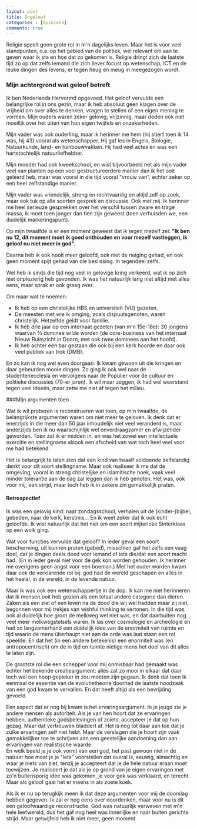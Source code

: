 ```yaml
---
layout: post
title: Ongeloof
categories : [Opinions]
comments: true
---
```


Religie speelt geen grote rol in m'n dagelijks leven. Maar het is voor veel standpunten, o.a. op het gebied van de politiek, wel relevant om aan te geven waar ik sta en hoe dat zo gekomen is. Religie dringt zich de laatste tijd zo op dat zelfs iemand die zich liever focust op wetenschap, ICT en de leuke dingen des levens, er tegen heug en meug in meegezogen wordt. 

### Mijn achtergrond wat geloof betreft
Ik ben Nederlands Hervormd opgevoed. Het geloof vervulde een belangrijke rol in ons gezin, maar ik heb absoluut geen klagen over de vrijheid om over alles te denken, vragen te stellen of een eigen mening te vormen. Mijn ouders waren zeker gelovig, vrijzinnig, maar deden ook niet moeilijk over het uiten van hun eigen twijfels en onzekerheden. 

Mijn vader was ook ouderling, maar ik herinner me hem (hij stierf toen ik 14 was, hij 43) vooral als wetenschapper. Hij gaf les in Engels, Biologie, Natuurkunde, land- en tuinbouwvakken. Hij had veel actes en was een hartstochtelijk natuurliefhebber.

Mijn moeder had ook kweekschool, en wist bijvoorbeeld net als mijn vader veel van planten op een veel gestructureerdere manier dan ik het ooit geleerd heb, maar was vooral in die tijd vooral "vrouw van", echter zeker op een heel zelfstandige manier.

Mijn vader was vriendelijk, streng en rechtvaardig en altijd zelf op zoek, maar ook tuk op alle soorten gesprek en discussie. Ook met mij. Ik herinner me heel serieuze gesprekken over het verschil tussen zware en trage massa, ik moet toen jonger dan tien zijn geweest (toen verhuisden we, een duidelijk markeringspunt).

Op mijn twaalfde is er een moment geweest dat ik tegen mezelf zei: **"Ik ben nu 12, dit moment moet ik goed onthouden en voor mezelf vastleggen, ik geloof nu niet meer in god".**

Daarna heb ik ook nooit meer geloofd, ook niet de neiging gehad, en ook geen moment spijt gehad van die beslissing. In tegendeel zelfs.

Wel heb ik sinds die tijd nog veel in gelovige kring verkeerd, wat ik op zich niet onplezierig heb gevonden. Ik was het natuurlijk lang niet altijd met alles eens, maar sprak er ook graag over.

Om maar wat te noemen:

* Ik heb op een christelijke HBS en universiteit (VU) gezeten.
* De meesten met wie ik omging, zoals dispuutsgenoten, waren christelijk. Hetzelfde geldt voor familie.
* Ik heb drie jaar op een internaat gezeten (van m'n 15e-18e): 30 jongens waarvan &#8532; dominee wilde worden (de core-business van het internaat Nieuw Ruimzicht in Doorn, met ook twee dominees aan het hoofd).
* Ik heb achter een bar gestaan die ook bij een kerk hoorde en daar ook veel publiek van trok (DMB).

En zo kan ik nog wel even doorgaan. Ik kwam gewoon uit die kringen en daar gebeurden mooie dingen. Zo ging ik ook wel naar de studentenecclesia en vervolgens naar de Populier voor de cultuur en politieke discussies (70-er jaren). Ik wil maar zeggen, ik had wel weerstand tegen veel idee&euml;n, maar zette me niet af tegen het milieu.


###Mijn argumenten toen

Wat ik wil proberen is reconstrueren wat toen, op m'n twaalfde, de belangrijkste argumenten waren om niet meer te geloven. Ik denk dat er enerzijds in die meer dan 50 jaar inhoudelijk niet veel veranderd is, maar anderzijds ben ik nu waarschijnlijk wel onverdraagzamer en afwijzender geworden. Toen zat ik er midden in, en was het zowel een intellectuele exercitie en stellingname alsook een afscheid van wat toch heel veel voor me had betekend.

Het is belangrijk te laten zien dat een kind van twaalf voldoende zelfstandig denkt voor dit soort stellingname. Maar ook realiseer ik me dat de omgeving, vooral in streng christelijke en islamitische hoek, vaak veel minder tolerantie aan de dag zal leggen dan ik heb genoten. Het was, ook voor mij, een strijd, maar toch heb ik in zekere zin gemakkelijk praten.

#### Retrospectief

Ik was een gelovig kind: naar zondagsschool, verhalen uit de (kinder-)bijbel, gebeden, naar de kerk, kerstmis... En ik weet zeker dat ik ook echt geloofde. Ik wist natuurlijk dat het niet om een soort mijterloze Sinterklaas op een wolk ging.

Wat voor functies vervulde dat geloof? In ieder geval een soort bescherming, uit kunnen praten (gebed), misschien gaf het zelfs een vaag doel, dat je dingen deels deed voor iemand of iets die/dat een soort macht had. (En in ieder geval niet voor de gek kon worden gehouden. Ik herinner me overigens geen angst voor een boeman.) Met het ouder worden kwam daar ook de verklarende rol bij: god had de wereld geschapen en alles in het heelal, in de wereld, in de levende natuur.

Maar ik was ook een wetenschappertje in de dop. Ik kan me niet herinneren dat ik mensen ooit heb gezien als een totaal andere categorie dan dieren. Zaken als een ziel of een leven na de dood die wij wel hadden maar zij niet, begonnen voor mij trekjes van wishful thinking te vertonen. In die tijd was ook al duidelijk hoe groot de melkweg wel niet was, en dat daarbuiten nog veel meer melkwegstelsels waren. Ik las over cosmologie en archeologie en had zo langzamerhand een duidelijk idee van de enormiteit van ruimte en tijd waarin de mens &uuml;berhaupt niet aan de orde was laat staan een rol speelde. En dat het (in een andere betekenis) een enormiteit was (en antropocentrisch) om de in tijd en ruimte nietige mens het doel van dit alles te laten zijn.

De grootste rol die een schepper voor mij onmisbaar had gemaakt was echter het bekende creatieargument: alles zat zo mooi in elkaar dat daar toch wel een hoop gepieker in zou moeten zijn gegaan. Ik denk dat toen ik eenmaal de essentie van de evolutietheorie doorhad de laatste noodzaak van een god kwam te vervallen. En dat heeft altijd als een bevrijding gevoeld.

Een aspect dat er nog bij kwam is het ervaringsargument. In je jeugd zie je andere mensen als autoriteit.
 Als je van hen hoort dat ze ervaringen hebben, authentieke godsbelevingen of zoiets, accepteer je dat op hun gezag. Maar dat vertrouwen bladdert af. 
Het is nog tot daar aan toe dat je zulke ervaringen zelf niet hebt. Maar de verslagen die je hoort zijn vaak gemakkelijker toe te schrijven aan een geestelijke aandoening dan aan ervaringen van realistische waarde.<br>
En welk beeld je je ook vormt van een god, het past gewoon niet in de natuur: hoe moet je je "iets" voorstellen dat overal is, eeuwig, almachtig en waar je niets van ziet, tenzij je accepteert dat je de hele natuur eraan moet toewijzen. Je realiseert je dat als je op grond van je eigen ervaringen met zo'n buitensporig idee was gekomen, je voor gek was verklaard, en terecht. Maar als geloof gaat het er ineens in als zoete koek.

Als ik er nu op terugkijk meen ik dat deze argumenten voor mij de doorslag hebben gegeven. Ik zal er nog eens over doordenken, maar voor nu is dit een geloofwaardige reconstructie. God was natuurlijk verweven met m'n hele leefwereld, dus het gaf nog heel was innerlijke en naar buiten gerichte strijd. Maar getwijfeld heb ik niet meer, geen moment.

     